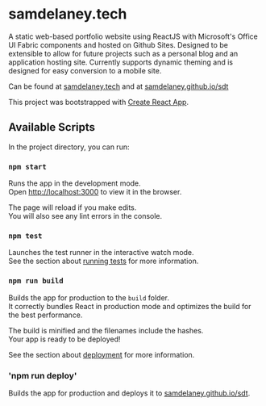 # samdelaney.tech

A static web-based portfolio website using ReactJS with Microsoft's Office UI Fabric components and hosted on Github Sites.
Designed to be extensible to allow for future projects such as a personal blog and an application hosting site.
Currently supports dynamic theming and is designed for easy conversion to a mobile site.

Can be found at [samdelaney.tech](https://samdelaney.tech) and at [samdelaney.github.io/sdt](https://samdelaney.github.io/sdt)



This project was bootstrapped with [Create React App](https://github.com/facebook/create-react-app).

## Available Scripts

In the project directory, you can run:

### `npm start`

Runs the app in the development mode.<br />
Open [http://localhost:3000](http://localhost:3000) to view it in the browser.

The page will reload if you make edits.<br />
You will also see any lint errors in the console.

### `npm test`

Launches the test runner in the interactive watch mode.<br />
See the section about [running tests](https://facebook.github.io/create-react-app/docs/running-tests) for more information.

### `npm run build`

Builds the app for production to the `build` folder.<br />
It correctly bundles React in production mode and optimizes the build for the best performance.

The build is minified and the filenames include the hashes.<br />
Your app is ready to be deployed!

See the section about [deployment](https://facebook.github.io/create-react-app/docs/deployment) for more information.

### 'npm run deploy'

Builds the app for production and deploys it to [samdelaney.github.io/sdt](https://samdelaney.github.io/sdt).